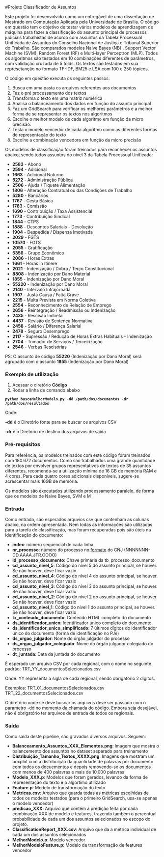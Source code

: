 #Projeto Classificador de Assuntos

Este projeto foi desenvolvido como um entregável de uma dissertação de Mestrado em Computação Aplicada pela Universidade
 de Brasilia. O código em questão tem o objetivo de testar vários modelos de aprendizagem de máquina para fazer a 
 classificação do assunto principal de processos judiciais trabalhistas de acordo com assuntos da Tabela Processual 
 Unificada de Assuntos do Conselho Nacional de Justiça e Tribunal Superior do Trabalho.  São comparados modelos Naive 
 Bayes (NB) , Support Vector Machine (SVM), Random Forest (RF) e Multi-layer Perceptron (MLP). Todos os algoritmos são 
 testados em 10 combinações diferentes de parâmetros, com validação cruzada de 5 folds. Os textos são testados em sua 
 represetanção no formato  TF-IDF, BM25 e LSA com 100 e 250 tópicos.
 
O código em questão executa os seguintes passos:

1) Busca em uma pasta os arquivos referentes aos documentos 
2) Faz o pré processamento dos textos
3) Transforma o texto em uma matriz numérica 
4) Analisa o balanceamento dos dados em função do assunto principal
5) Faz um GridSearch para verificar os melhores parâmetros e a melhor forma de se representar os textos nos algoritmos
6) Escolhe o melhor modelo de cada algoritmo em função da micro precisão. 
7) Testa o modelo vencedor de cada algoritmo como as diferentes formas de representação do texto
8) Escolhe a combinação vencedora em função da micro precisão

Os modelos de classificação foram treinados para reconhecer os assuntos abaixo, sendo todos assuntos do nível 3 da 
Tabela Processual Unificada:

* **2583** - Abono
* **2594** - Adicional
* **1663** - Adicional Noturno
* **5272** - Administração Pública
* **2506** - Ajuda / Tíquete Alimentação
* **1806** - Alteração Contratual ou das Condições de Trabalho
* **5280** - Bancários
* **1767** - Cesta Básica
* **1783** - Comissão
* **1690** - Contribuição / Taxa Assistencial
* **1773** - Contribuição Sindical
* **1844** - CTPS
* **1888** - Descontos Salariais - Devolução
* **1904** - Despedida / Dispensa Imotivada
* **2029** - FGTS
* **10570** - FGTS
* **2055** - Gratificação
* **5356** - Grupo Econômico
* **2086** - Horas Extras
* **1661** - Horas in Itinere
* **2021** - Indenização / Dobra / Terço Constitucional
* **8808** - Indenização por Dano Material
* **1855** - Indenização por Dano Moral
* **55220** - Indenização por Dano Moral
* **2140** - Intervalo Intrajornada
* **1907** - Justa Causa / Falta Grave
* **2215** - Multa Prevista em Norma Coletiva
* **2554** - Reconhecimento de Relação de Emprego
* **2656** - Reintegração / Readmissão ou Indenização
* **2435** - Rescisão Indireta
* **4437** - Revisão de Sentença Normativa
* **2458** - Salário / Diferença Salarial
* **2478** - Seguro Desemprego
* **2117** - Supressão / Redução de Horas Extras Habituais - Indenização
* **2704** - Tomador de Serviços / Terceirização
* **2546** - Verbas Rescisórias

PS: O assunto de código **55220** (Indenização por Dano Moral) será agrupado com o assunto **1855** (Indenização por 
Dano Moral)

### Exemplo de utilização 

1) Acessar o diretório **Código**
2) Rodar a linha de comando abaixo

**`python buscaMelhorModelo.py -dd /path/dos/documentos -dr /path/dos/resultados`**

Onde:

**-dd** é o Diretório fonte para se buscar os arquivos CSV

**-dr** é o Diretório de destino dos arquivos de saída



### Pré-requisitos

Para referência, os modelos treinados com este código foram treinados com 180.672 documentos. Como são trabalhados uma 
grande quantidade de textos por envolver grupos representativos de textos de 35 assuntos diferentes, recomenda-se a 
utilização mínima de 16 GB de memória RAM e 4 cores. Para cada quatro cores adicionais disponíveis, sugere-se acrescentar 
mais 16GB de memória. 

Os modelos são executados utilizando processamento paralelo, de forma que os modelos de Naive Bayes, SVM e M
### Entrada

Como entrada, são esperados arquvios csv que contenham as colunas abaixo, na ordem apresentada. Nem todas as informações 
são utilizadas para a tarefa de classificação, mas foram recuperadas pois são úteis na identificação do documento:

* **index**: número sequencial de cada linha
* **nr_processo**: número do processo no [formato](https://www.conjur.com.br/dl/resolucao-65-cnj.pdf) do CNJ 
(NNNNNNN-DD.AAAA.JTR.OOOO)  
* **id_processo_documento**: Chave primária da tb_processo_documento
* **cd_assunto_nivel_5**: Código do nível 5 do assunto principal, se houver. Se não houver, deve ficar vazio
* **cd_assunto_nivel_4**: Código do nível 4 do assunto principal, se houver. Se não houver, deve ficar vazio 
* **cd_assunto_nivel_3**: Código do nível 3 do assunto principal, se houver. Se não houver, deve ficar vazio
* **cd_assunto_nivel_2**: Código do nível 2 do assunto principal, se houver. Se não houver, deve ficar vazio
* **cd_assunto_nivel_1**: Código do nível 1 do assunto principal, se houver. Se não houver, deve ficar vazio
* **tx_conteudo_documento**: Conteúdo HTML completo do documento 
* **ds_identificador_unico**: Identificador único completo do documento
* **ds_identificador_unico_simplificado**: 7 últimos dígitos do identificador único do documento (forma de identificação no PJe)
* **ds_orgao_julgador**: Nome do órgão julgador do processo
* **ds_orgao_julgador_colegiado**: Nome do órgão julgador colegiado do processo
* **dt_juntada**: Data da juntada do documento

É esperado um arquivo CSV por cada regional, com o nome no seguinte padrão:
TRT_YY_documentosSelecionados.csv

Onde: 
YY representa a sigla de cada regional, sendo obrigatório 2 dígitos. 

Exemplos:
TRT_01_documentosSelecionados.csv
TRT_22_documentosSelecionados.csv

O diretório onde se deve buscar os arquivos deve ser passado com o parametro -dd no momento da chamada do código. 
Embora seja desejável, não é obrigatório ter arquivos de entrada de todos os regionais. 

### Saída 

Como saída deste pipeline, são gravados diversos arquivos. Seguem:

* **Balanceamento_Assuntos_XXX_Elementos.png**: Imagem que mostra o balancemento dos assuntos no dataset separado para treinamento
* **Distribuição_Tamanho_Textos_XXXX.png**: Imagens que mostram um boxplot com a distribuição da quantidade de palavras por documento com todos os docuementos e depois removendo-se os documentos com menos de 400 palavras e mais de 10.000 palavras
* **Modelo_XXX.p**: Modelos que foram gerados, levando da forma de representação do texto e o algortimo utilizado
* **Feature.p**: Modelo de transformação do texto
* **Metricas.csv**: Arquivo que guarda todas as métricas escolhidas de todos os modelos testados (para o primeiro GridSearch, usa-se apenas o modelo vencedor)
* **predicao_XXX**: Arquivo que contém a predição feita por cada combinação XXX de modelo e features, trazendo também o percentual probabilidade de cada um dos assuntos selecionados no escopo do projeto.
* **ClassificationReport_XXX.csv**: Arquivo que da a métrica individual de cada um dos assuntos selecionados 
* **MelhorModelo.p**: Modelo vencedor
* **MelhorModeloFeature.p**: Modelo de transformação de features vencedor

